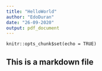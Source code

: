 ```yaml
---
title: "HelloWorld"
author: "EdoDuran"
date: "26-09-2020"
output: pdf_document
---
```


```{r setup, include=FALSE}
knitr::opts_chunk$set(echo = TRUE)
```

## This is a markdown file
